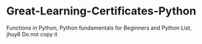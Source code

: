 # Great-Learning-Certificates-Python
Functions in Python, Python fundamentals for Beginners and Python List, jhuy8
Do not copy it 
